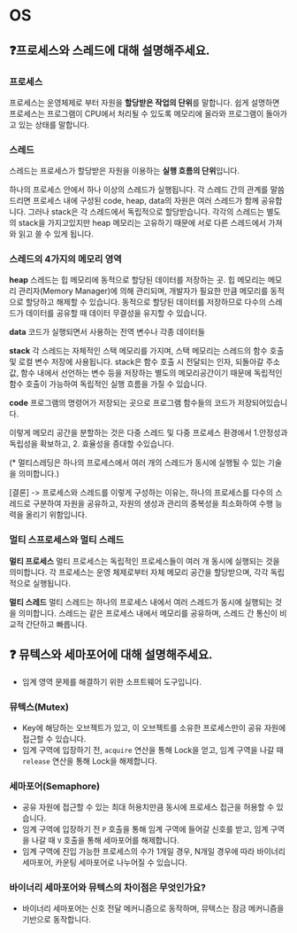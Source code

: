 # OS

## ❓프로세스와 스레드에 대해 설명해주세요.

### 프로세스

프로세스는 운영체제로 부터 자원을 **할당받은 작업의 단위**를 말합니다.
쉽게 설명하면 프로세스는 프로그램이 CPU에서 처리될 수 있도록 메모리에 올라와 프로그램이 돌아가고 있는 상태를 말합니다.

### 스레드

스레드는 프로세스가 할당받은 자원을 이용하는 **실행 흐름의 단위**입니다.

하나의 프로세스 안에서 하나 이상의 스레드가 실행됩니다. 각 스레드 간의 관계를 말씀드리면 프로세스 내에 구성된 code, heap, data의 자원은 여러 스레드가 함께 공유합니다. 그러나 stack은 각 스레드에서 독립적으로 할당받습니다. 각각의 스레드는 별도의 stack을 가지고있지만 heap 메모리는 고유하기 때문에 서로 다른 스레드에서 가져와 읽고 쓸 수 있게 됩니다.

### 스레드의 4가지의 메모리 영역

**heap**
스레드는 힙 메모리에 동적으로 할당된 데이터를 저장하는 곳.
힙 메모리는 메모리 관리자(Memory Manager)에 의해 관리되며, 개발자가 필요한 만큼 메모리를 동적으로 할당하고 해제할 수 있습니다.
동적으로 할당된 데이터를 저장하므로 다수의 스레드가 데이터를 공유할 때 데이터 무결성을 유지할 수 있습니다.

**data**
코드가 실행되면서 사용하는 전역 변수나 각종 데이터들

**stack**
각 스레드는 자체적인 스택 메모리를 가지며, 스택 메모리는 스레드의 함수 호출 및 로컬 변수 저장에 사용됩니다.
stack은 함수 호출 시 전달되는 인자, 되돌아갈 주소 값, 함수 내에서 선언하는 변수 등을 저장하는 별도의 메모리공간이기 때문에 독립적인 함수 호출이 가능하여 독립적인 실행 흐름을 가질 수 있습니다.

**code**
프로그램의 명령어가 저장되는 곳으로 프로그램 함수들의 코드가 저장되어있습니다.

이렇게 메모리 공간을 분할하는 것은 다중 스레드 및 다중 프로세스 환경에서 1.안정성과 독립성을 확보하고, 2. 효율성을 증대할 수있습니다.

(\* 멀티스레딩은 하나의 프로세스에서 여러 개의 스레드가 동시에 실행될 수 있는 기술을 의미합니다.)

[결론]
-> 프로세스와 스레드를 이렇게 구성하는 이유는, 하나의 프로세스를 다수의 스레드로 구분하여 자원을 공유하고, 자원의 생성과 관리의 중복성을 최소화하여 수행 능력을 올리기 위함입니다.

### 멀티 스프로세스와 멀티 스레드

**멀티 프로세스**
멀티 프로세스는 독립적인 프로세스들이 여러 개 동시에 실행되는 것을 의미합니다.
각 프로세스는 운영 체제로부터 자체 메모리 공간을 할당받으며, 각각 독립적으로 실행됩니다.

**멀티 스레드**
멀티 스레드는 하나의 프로세스 내에서 여러 스레드가 동시에 실행되는 것을 의미합니다.
스레드는 같은 프로세스 내에서 메모리를 공유하며, 스레드 간 통신이 비교적 간단하고 빠릅니다.

## ❓ 뮤텍스와 세마포어에 대해 설명해주세요.

- 임계 영역 문제를 해결하기 위한 소프트웨어 도구입니다.

### 뮤텍스(Mutex)

- Key에 해당하는 오브젝트가 있고, 이 오브젝트를 소유한 프로세스만이 공유 자원에 접근할 수 있습니다.
- 임계 구역에 입장하기 전, `acquire` 연산을 통해 Lock을 얻고, 임계 구역을 나갈 때 `release` 연산을 통해 Lock을 해제합니다. 

### 세마포어(Semaphore)

- 공유 자원에 접근할 수 있는 최대 허용치만큼 동시에 프로세스 접근을 허용할 수 있습니다.
- 임계 구역에 입장하기 전 `P` 호출을 통해 임계 구역에 들어갈 신호를 받고, 임계 구역을 나갈 때 `V` 호출을 통해 세마포어를 해제합니다.
- 임계 구역에 진입 가능한 프로세스의 수가 1개일 경우, N개일 경우에 따라 바이너리 세마포어, 카운팅 세마포어로 나누어질 수 있습니다.

### 바이너리 세마포어와 뮤텍스의 차이점은 무엇인가요?

- 바이너리 세마포어는 신호 전달 메커니즘으로 동작하며, 뮤텍스는 잠금 메커니즘을 기반으로 동작합니다.